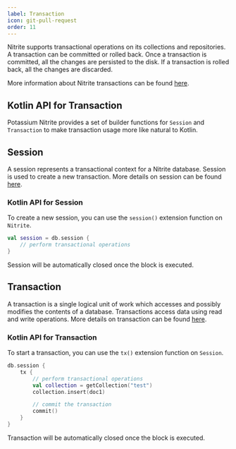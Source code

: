 ```yaml
---
label: Transaction
icon: git-pull-request
order: 11
---
```


Nitrite supports transactional operations on its collections and repositories. A transaction can be committed or rolled back. Once a transaction is committed, all the changes are persisted to the disk. If a transaction is rolled back, all the changes are discarded.

More information about Nitrite transactions can be found [here](../java-sdk/transaction.md).

## Kotlin API for Transaction

Potassium Nitrite provides a set of builder functions for `Session` and `Transaction` to make transaction usage more like natural to Kotlin.

## Session

A session represents a transactional context for a Nitrite database. Session is used to create a new transaction. More details on session can be found [here](../java-sdk/transaction.md#session).

### Kotlin API for Session

To create a new session, you can use the `session()` extension function on `Nitrite`.

```kotlin
val session = db.session {
    // perform transactional operations
}
```

Session will be automatically closed once the block is executed.

## Transaction

A transaction is a single logical unit of work which accesses and possibly modifies the contents of a database. Transactions access data using read and write operations. More details on transaction can be found [here](../java-sdk/transaction.md#managing-transactions).

### Kotlin API for Transaction

To start a transaction, you can use the `tx()` extension function on `Session`.

```kotlin
db.session {
    tx {
        // perform transactional operations
        val collection = getCollection("test")
        collection.insert(doc1)

        // commit the transaction
        commit()
    }
}
```

Transaction will be automatically closed once the block is executed.
